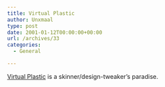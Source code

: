 ```yaml
---
title: Virtual Plastic
author: Unxmaal
type: post
date: 2001-01-12T00:00:00+00:00
url: /archives/33
categories:
  - General

---
```

[Virtual Plastic][1] is a skinner/design-tweaker&#8217;s paradise.

 [1]: http://www.nikkie-luuc.demon.nl/